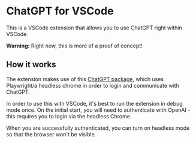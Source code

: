 # ChatGPT for VSCode

This is a VSCode extension that allows you to use ChatGPT right within VSCode.

**Warning:** Right now, this is more of a proof of concept!

## How it works

The extension makes use of this [ChatGPT package](https://github.com/transitive-bullshit/chatgpt-api), which uses Playwright/a headless chrome in order to login and communicate with ChatGPT.

In order to use this with VSCode, it's best to run the extension in debug mode once.
On the initial start, you will need to authenticate with OpenAI - this requires you to login via the headless Chrome.

When you are successfully authenticated, you can turn on headless mode so that the browser won't be visible.
